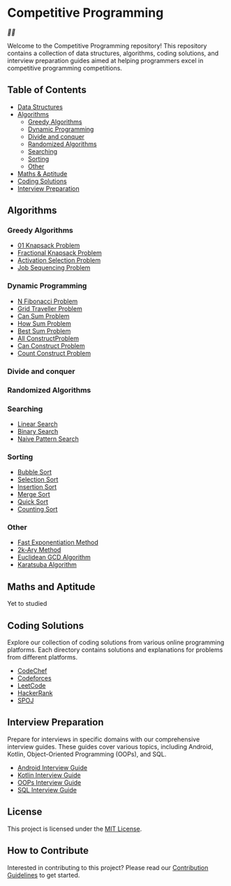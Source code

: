 # Competitive Programming
_🤔🤔_

Welcome to the Competitive Programming repository! This repository contains a collection of data structures, algorithms, coding solutions, and interview preparation guides aimed at helping programmers excel in competitive programming competitions.

## Table of Contents
- [Data Structures](./data-structures/README.md)
- [Algorithms](#algorithms)
    - [Greedy Algorithms](#greedy-algorithms)
    - [Dynamic Programming](#dynamic-programming)
    - [Divide and conquer](#divide-and-conquer)
    - [Randomized Algorithms](#randomized-algorithms)
    - [Searching](#searching)
    - [Sorting](#sorting)
    - [Other](#other)
- [Maths & Aptitude](#maths-and-aptitude)
- [Coding Solutions](#coding-solutions)
- [Interview Preparation](#interview-preparation)

## Algorithms
### Greedy Algorithms
- [01 Knapsack Problem](./algorithms/greedy/01-knapsack-problem.cpp)
- [Fractional Knapsack Problem](./algorithms/greedy/fractional-knapsack-problem.cpp)
- [Activation Selection Problem](./algorithms/greedy/activation-selection-problem.cpp)
- [Job Sequencing Problem](./algorithms/greedy/job-sequencing-problem.cpp)

### Dynamic Programming
- [N Fibonacci Problem](./algorithms/dp/n-fibonacci-problem.cpp)
- [Grid Traveller Problem](./algorithms/dp/grid-traveller-problem.cpp)
- [Can Sum Problem](./algorithms/dp/can-sum-problem.cpp)
- [How Sum Problem](./algorithms/dp/how-sum-problem.cpp)
- [Best Sum Problem](./algorithms/dp/best-sum-problem.cpp)
- [All ConstructProblem](./algorithms/dp/all-construct-problem.cpp)
- [Can Construct Problem](./algorithms/dp/can-construct-problem.cpp)
- [Count Construct Problem](./algorithms/dp/count-construct-problem.cpp)

### Divide and conquer
### Randomized Algorithms

### Searching
- [Linear Search](./algorithms/searching/linear-search.cpp)
- [Binary Search](./algorithms/searching/binary-search.cpp)
- [Naive Pattern Search](./algorithms/searching/naive-pattern-searching-algorithm.cpp)

### Sorting
- [Bubble Sort](./algorithms/sorting/bubble-sort.cpp)
- [Selection Sort](./algorithms/sorting/selection-sort.cpp)
- [Insertion Sort](./algorithms/sorting/insertion-sort.cpp)
- [Merge Sort](./algorithms/sorting/merge-sort.cpp)
- [Quick Sort](./algorithms/sorting/quick-sort.cpp)
- [Counting Sort](./algorithms/sorting/counting-sort.cpp)

### Other
- [Fast Exponentiation Method](./algorithms/exponentiation-by-squaring/fast-exponentiation-method.cpp)
- [2k-Ary Method](./algorithms/exponentiation-by-squaring/2k-ary-method.cpp)
- [Euclidean GCD Algorithm](./algorithms/other/euclidean-gcd-algorithm.cpp)
- [Karatsuba Algorithm](./algorithms/other/karatsuba-algorithm.cpp)

## Maths and Aptitude
Yet to studied

## Coding Solutions
Explore our collection of coding solutions from various online programming platforms. Each directory contains solutions and explanations for problems from different platforms.

- [CodeChef](./codechef/)
- [Codeforces](./codeforces/)
- [LeetCode](./leetcode/)
- [HackerRank](./hackerrank/)
- [SPOJ](./spoj/)

## Interview Preparation
Prepare for interviews in specific domains with our comprehensive interview guides. These guides cover various topics, including Android, Kotlin, Object-Oriented Programming (OOPs), and SQL.

- [Android Interview Guide](./ANDROID.md)
- [Kotlin Interview Guide](./KOTLIN.md)
- [OOPs Interview Guide](./OOPS.md)
- [SQL Interview Guide](./SQL.md)

## License
This project is licensed under the [MIT License](LICENSE).

## How to Contribute
Interested in contributing to this project? Please read our [Contribution Guidelines](CONTRIBUTING.md) to get started.
